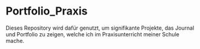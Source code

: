 # Portfolio_Praxis

Dieses Repository wird dafür genutzt, um signifikante Projekte, das Journal und Portfolio zu zeigen, welche ich im Praxisunterricht meiner Schule mache.
